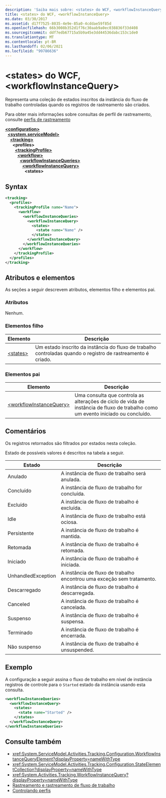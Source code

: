 ```yaml
---
description: 'Saiba mais sobre: <states> do WCF, <workflowInstanceQuery>'
title: <states> do WCF, <workflowInstanceQuery>
ms.date: 03/30/2017
ms.assetid: d17f7525-8035-4e9e-85a0-4cddae59f85d
ms.openlocfilehash: 66b3008b352d1f76c30aab9a0ec038836f33d408
ms.sourcegitcommit: ddf7edb67715a5b9a45e3dd44536dabc153c1de0
ms.translationtype: MT
ms.contentlocale: pt-BR
ms.lasthandoff: 02/06/2021
ms.locfileid: "99786636"
---
```

# <a name="states-of-wcf-workflowinstancequery"></a>\<states> do WCF, \<workflowInstanceQuery>

Representa uma coleção de estados inscritos da instância do fluxo de trabalho controladas quando os registros de rastreamento são criados.  
  
Para obter mais informações sobre consultas de perfil de rastreamento, consulte [perfis de rastreamento](../../../windows-workflow-foundation/tracking-profiles.md)  
  
[**\<configuration>**](../configuration-element.md)\
&nbsp;&nbsp;[**\<system.serviceModel>**](system-servicemodel.md)\
&nbsp;&nbsp;&nbsp;&nbsp;[**\<tracking>**](tracking-of-wcf.md)\
&nbsp;&nbsp;&nbsp;&nbsp;&nbsp;&nbsp;**\<profiles>**\
&nbsp;&nbsp;&nbsp;&nbsp;&nbsp;&nbsp;&nbsp;&nbsp;[**\<trackingProfile>**](trackingprofile-of-wcf.md)\
&nbsp;&nbsp;&nbsp;&nbsp;&nbsp;&nbsp;&nbsp;&nbsp;&nbsp;&nbsp;[**\<workflow>**](workflow-of-wcf.md)\
&nbsp;&nbsp;&nbsp;&nbsp;&nbsp;&nbsp;&nbsp;&nbsp;&nbsp;&nbsp;&nbsp;&nbsp;[**\<workflowInstanceQueries>**](workflowinstancequeries-of-wcf.md)\
&nbsp;&nbsp;&nbsp;&nbsp;&nbsp;&nbsp;&nbsp;&nbsp;&nbsp;&nbsp;&nbsp;&nbsp;&nbsp;&nbsp;[**\<workflowInstanceQuery>**](workflowinstancequery-of-wcf.md)\
&nbsp;&nbsp;&nbsp;&nbsp;&nbsp;&nbsp;&nbsp;&nbsp;&nbsp;&nbsp;&nbsp;&nbsp;&nbsp;&nbsp;&nbsp;&nbsp;**\<states>**  
  
## <a name="syntax"></a>Syntax  
  
```xml  
<tracking>
  <profiles>
    <trackingProfile name="Name">
      <workflow>
        <workflowInstanceQueries>
          <workflowInstanceQuery>
            <states>
              <state name="Name" />
            </states>
          </workflowInstanceQuery>
        </workflowInstanceQueries>
      </workflow>
    </trackingProfile>
  </profiles>
</tracking>
```  
  
## <a name="attributes-and-elements"></a>Atributos e elementos

As seções a seguir descrevem atributos, elementos filho e elementos pai.  
  
### <a name="attributes"></a>Atributos  

Nenhum.  
  
### <a name="child-elements"></a>Elementos filho
  
|Elemento|Descrição|  
|-------------|-----------------|  
|[\<states>](state-of-wcf-workflowinstancequery.md)|Um estado inscrito da instância do fluxo de trabalho controladas quando o registro de rastreamento é criado.|  
  
### <a name="parent-elements"></a>Elementos pai  
  
|Elemento|Descrição|  
|-------------|-----------------|  
|[\<workflowInstanceQuery>](../windows-workflow-foundation/workflowinstancequery.md)|Uma consulta que controla as alterações de ciclo de vida de instância de fluxo de trabalho como um evento iniciado ou concluído.|  
  
## <a name="remarks"></a>Comentários

Os registros retornados são filtrados por estados nesta coleção.  
  
Estado de possíveis valores é descritos na tabela a seguir.  
  
|Estado|Descrição|  
|-----------|-----------------|  
|Anulado|A instância de fluxo de trabalho será anulada.|  
|Concluído|A instância de fluxo de trabalho for concluída.|  
|Excluído|A instância de fluxo de trabalho é excluída.|  
|Idle|A instância de fluxo de trabalho está ociosa.|  
|Persistente|A instância de fluxo de trabalho é mantida.|  
|Retomada|A instância de fluxo de trabalho é retomada.|  
|Iniciado|A instância de fluxo de trabalho é iniciada.|  
|UnhandledException|A instância de fluxo de trabalho encontrou uma exceção sem tratamento.|  
|Descarregado|A instância de fluxo de trabalho é descarregada.|  
|Canceled|A instância de fluxo de trabalho é cancelada.|  
|Suspenso|A instância de fluxo de trabalho é suspensa.|  
|Terminado|A instância de fluxo de trabalho é encerrada.|  
|Não suspenso|A instância de fluxo de trabalho é unsuspended.|  
  
## <a name="example"></a>Exemplo

A configuração a seguir assina o fluxo de trabalho em nível de instância registros de controle para o `Started` estado da instância usando esta consulta.  
  
```xml  
<workflowInstanceQueries>
  <workflowInstanceQuery>
    <states>
      <state name="Started" />
    </states>
  </workflowInstanceQuery>
</workflowInstanceQueries>
```  
  
## <a name="see-also"></a>Consulte também

- <xref:System.ServiceModel.Activities.Tracking.Configuration.WorkflowInstanceQueryElement?displayProperty=nameWithType>
- <xref:System.ServiceModel.Activities.Tracking.Configuration.StateElementCollection?displayProperty=nameWithType>
- <xref:System.Activities.Tracking.WorkflowInstanceQuery?displayProperty=nameWithType>
- [Rastreamento e rastreamento de fluxo de trabalho](../../../windows-workflow-foundation/workflow-tracking-and-tracing.md)
- [Controlando perfis](../../../windows-workflow-foundation/tracking-profiles.md)
